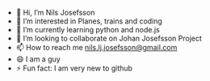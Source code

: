 - 👋 Hi, I’m Nils Josefsson  
- 👀 I’m interested in Planes, trains and coding  
- 🌱 I’m currently learning python and node.js  
- 💞️ I’m looking to collaborate on Johan Josefsson Project
- 📫 How to reach me nils.lj.josefsson@gmail.com
- 😄 I am a guy
- ⚡ Fun fact: I am very new to github

<!---
Nils-Josefsson/Nils-Josefsson is a ✨ special ✨ repository because its `README.md` (this file) appears on your GitHub profile.
You can click the Preview link to take a look at your changes.
--->
